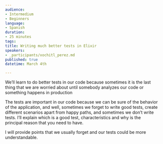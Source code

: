 ```yaml
---
audience:
- Intermedium
- Beginners
language:
- Spanish
duration:
- 25 minutes
tags:
title: Writing much better tests in Elixir
speakers:
- _participants/xochitl_perez.md
published: true
datetime: March 4th

---
```


We’ll learn to do better tests in our code because sometimes it is the last thing that we are worried about until somebody analyzes our code or something happens in production
 
The tests are important in our code because we can be sure of the behavior of the application, and well, sometimes we forget to write good tests, create different scenarios apart from happy paths, and sometimes we don’t write tests. I’ll explain which is a good test, characteristics and why is the principal reason that you need to have.
 
I will provide points that we usually forget and our tests could be more understandable.
